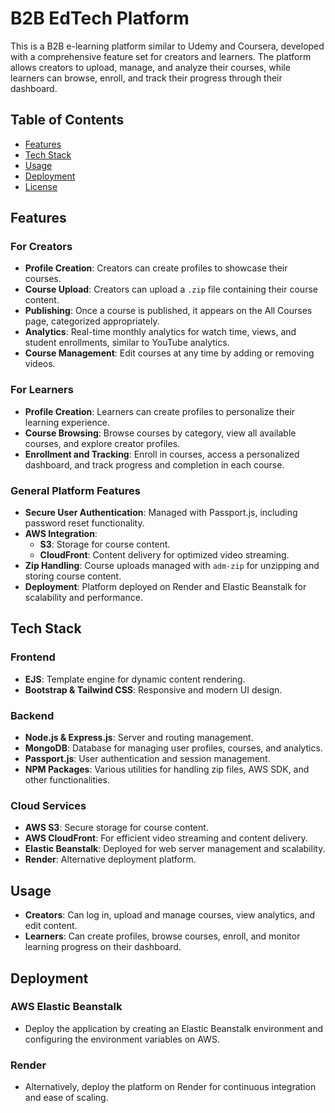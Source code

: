 # B2B EdTech Platform

This is a B2B e-learning platform similar to Udemy and Coursera, developed with a comprehensive feature set for creators and learners. The platform allows creators to upload, manage, and analyze their courses, while learners can browse, enroll, and track their progress through their dashboard.

## Table of Contents
- [Features](#features)
- [Tech Stack](#tech-stack)
- [Usage](#usage)
- [Deployment](#deployment)
- [License](#license)

## Features

### For Creators
- **Profile Creation**: Creators can create profiles to showcase their courses.
- **Course Upload**: Creators can upload a `.zip` file containing their course content.
- **Publishing**: Once a course is published, it appears on the All Courses page, categorized appropriately.
- **Analytics**: Real-time monthly analytics for watch time, views, and student enrollments, similar to YouTube analytics.
- **Course Management**: Edit courses at any time by adding or removing videos.

### For Learners
- **Profile Creation**: Learners can create profiles to personalize their learning experience.
- **Course Browsing**: Browse courses by category, view all available courses, and explore creator profiles.
- **Enrollment and Tracking**: Enroll in courses, access a personalized dashboard, and track progress and completion in each course.

### General Platform Features
- **Secure User Authentication**: Managed with Passport.js, including password reset functionality.
- **AWS Integration**:
  - **S3**: Storage for course content.
  - **CloudFront**: Content delivery for optimized video streaming.
- **Zip Handling**: Course uploads managed with `adm-zip` for unzipping and storing course content.
- **Deployment**: Platform deployed on Render and Elastic Beanstalk for scalability and performance.

## Tech Stack

### Frontend
- **EJS**: Template engine for dynamic content rendering.
- **Bootstrap & Tailwind CSS**: Responsive and modern UI design.

### Backend
- **Node.js & Express.js**: Server and routing management.
- **MongoDB**: Database for managing user profiles, courses, and analytics.
- **Passport.js**: User authentication and session management.
- **NPM Packages**: Various utilities for handling zip files, AWS SDK, and other functionalities.

### Cloud Services
- **AWS S3**: Secure storage for course content.
- **AWS CloudFront**: For efficient video streaming and content delivery.
- **Elastic Beanstalk**: Deployed for web server management and scalability.
- **Render**: Alternative deployment platform.

## Usage

- **Creators**: Can log in, upload and manage courses, view analytics, and edit content.
- **Learners**: Can create profiles, browse courses, enroll, and monitor learning progress on their dashboard.

## Deployment

### AWS Elastic Beanstalk
- Deploy the application by creating an Elastic Beanstalk environment and configuring the environment variables on AWS.

### Render
- Alternatively, deploy the platform on Render for continuous integration and ease of scaling.


